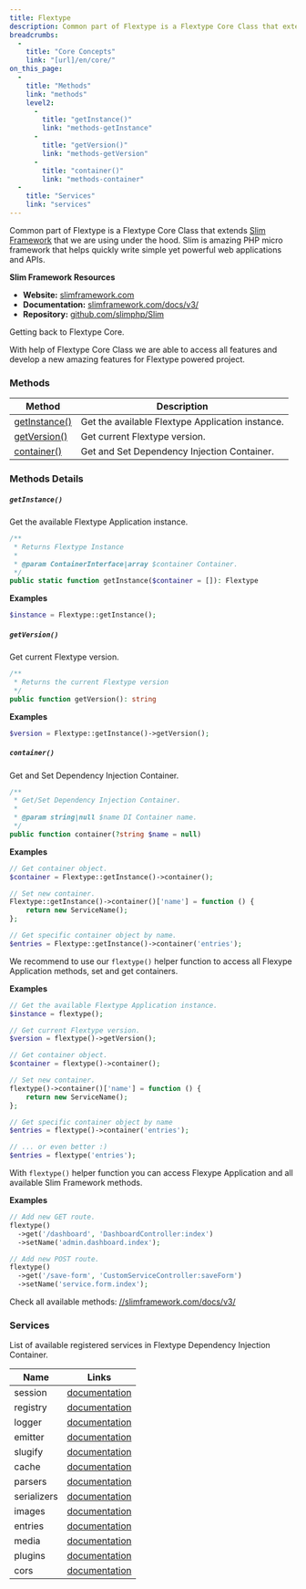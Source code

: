 ```yaml
---
title: Flextype
description: Common part of Flextype is a Flextype Core Class that extends Slim Framework that we are using under the hood. Slim is amazing PHP micro framework that helps quickly write simple yet powerful web applications and APIs.
breadcrumbs:
  -
    title: "Core Concepts"
    link: "[url]/en/core/"
on_this_page:
  -
    title: "Methods"
    link: "methods"
    level2:
      -
        title: "getInstance()"
        link: "methods-getInstance"
      -
        title: "getVersion()"
        link: "methods-getVersion"
      -
        title: "container()"
        link: "methods-container"
  -
    title: "Services"
    link: "services"
---
```


Common part of Flextype is a Flextype Core Class that extends [Slim Framework](//slimframework.com) that we are using under the hood. Slim is amazing PHP micro framework that helps quickly write simple yet powerful web applications and APIs.

**Slim Framework Resources**
* **Website:** [slimframework.com](//slimframework.com)
* **Documentation:** [slimframework.com/docs/v3/](//slimframework.com/docs/v3/)
* **Repository:** [github.com/slimphp/Slim](//github.com/slimphp/Slim)

Getting back to Flextype Core.

With help of Flextype Core Class we are able to access all features and develop a new amazing features for Flextype powered project.

### <a name="methods"></a> Methods

<div class="table">
    <table>
        <thead>
            <tr>
                <th>Method</th>
                <th>Description</th>
            </tr>
        </thead>
        <tbody>
            <tr>
                <td><a href="#methods-getInstance">getInstance()</a></td>
                <td>Get the available Flextype Application instance.</td>
            </tr>
            <tr>
                <td><a href="#methods-getVersion">getVersion()</a></td>
                <td>Get current Flextype version.</td>
            </tr>
            <tr>
                <td><a href="#methods-container">container()</a></td>
                <td>Get and Set Dependency Injection Container.</td>
            </tr>
        </tbody>
    </table>
</div>

### Methods Details

##### <a name="methods-getInstance"></a> `getInstance()`

Get the available Flextype Application instance.

```php
/**
 * Returns Flextype Instance
 *
 * @param ContainerInterface|array $container Container.
 */
public static function getInstance($container = []): Flextype
```

**Examples**

```php
$instance = Flextype::getInstance();
```

##### <a name="methods-getVersion"></a> `getVersion()`

Get current Flextype version.

```php
/**
 * Returns the current Flextype version
 */
public function getVersion(): string
```

**Examples**

```php
$version = Flextype::getInstance()->getVersion();
```

##### <a name="methods-container"></a> `container()`

Get and Set Dependency Injection Container.

```php
/**
 * Get/Set Dependency Injection Container.
 *
 * @param string|null $name DI Container name.
 */
public function container(?string $name = null)
```

**Examples**

```php
// Get container object.
$container = Flextype::getInstance()->container();

// Set new container.
Flextype::getInstance()->container()['name'] = function () {
    return new ServiceName();
};

// Get specific container object by name.
$entries = Flextype::getInstance()->container('entries');
```

We recommend to use our `flextype()` helper function to access all Flexype Application methods, set and get containers.

**Examples**

```php
// Get the available Flextype Application instance.
$instance = flextype();

// Get current Flextype version.
$version = flextype()->getVersion();

// Get container object.
$container = flextype()->container();

// Set new container.
flextype()->container()['name'] = function () {
    return new ServiceName();
};

// Get specific container object by name
$entries = flextype()->container('entries');

// ... or even better :)
$entries = flextype('entries');
```

With `flextype()` helper function you can access Flexype Application and all available Slim Framework methods.

**Examples**

```php
// Add new GET route.
flextype()
  ->get('/dashboard', 'DashboardController:index')
  ->setName('admin.dashboard.index');

// Add new POST route.
flextype()
  ->get('/save-form', 'CustomServiceController:saveForm')
  ->setName('service.form.index');
```

Check all available methods: [//slimframework.com/docs/v3/](//slimframework.com/docs/v3/)

### Services <a name="services"></a>

List of available registered services in Flextype Dependency Injection Container.

<div class="table">
    <table>
        <thead>
            <tr>
                <th>Name</th>
                <th>Links</th>
            </tr>
        </thead>
        <tbody>
            <tr>
                <td>session</td>
                <td><a href="https://github.com/atomastic/session">documentation</a></td>
            </tr>
            <tr>
                <td>registry</td>
                <td><a href="https://github.com/atomastic/registry">documentation</a></td>
            </tr>
            <tr>
                <td>logger</td>
                <td><a href="https://github.com/Seldaek/monolog">documentation</a></td>
            </tr>
            <tr>
                <td>emitter</td>
                <td><a href="https://event.thephpleague.com">documentation</a></td>
            </tr>
            <tr>
                <td>slugify</td>
                <td><a href="https://github.com/cocur/slugify">documentation</a></td>
            </tr>
            <tr>
                <td>cache</td>
                <td><a href="https://www.phpfastcache.com">documentation</a></td>
            </tr>
            <tr>
                <td>parsers</td>
                <td><a href="[url]/en/parsers">documentation</a></td>
            </tr>
            <tr>
                <td>serializers</td>
                <td><a href="[url]/en/serializers">documentation</a></td>
            </tr>
            <tr>
                <td>images</td>
                <td><a href="https://glide.thephpleague.com">documentation</a></td>
            </tr>
            <tr>
                <td>entries</td>
                <td><a href="[url]/en/core/entries">documentation</a></td>
            </tr>
            <tr>
                <td>media</td>
                <td><a href="[url]/en/core/media">documentation</a></td>
            </tr>
            <tr>
                <td>plugins</td>
                <td><a href="[url]/en/core/plugins">documentation</a></td>
            </tr>
            <tr>
                <td>cors</td>
                <td><a href="#">documentation</a></td>
            </tr>
        </tbody>
    </table>
</div>
